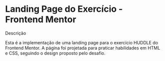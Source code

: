 # Landing Page do Exercício - Frontend Mentor

Descrição

Esta é a implementação de uma landing page para o exercício HUDDLE do Frontend Mentor. A página foi projetada para praticar habilidades em HTML e CSS, seguindo o design proposto pelo desafio.
